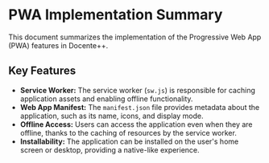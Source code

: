 # PWA Implementation Summary

This document summarizes the implementation of the Progressive Web App (PWA) features in Docente++.

## Key Features

*   **Service Worker:** The service worker (`sw.js`) is responsible for caching application assets and enabling offline functionality.
*   **Web App Manifest:** The `manifest.json` file provides metadata about the application, such as its name, icons, and display mode.
*   **Offline Access:** Users can access the application even when they are offline, thanks to the caching of resources by the service worker.
*   **Installability:** The application can be installed on the user's home screen or desktop, providing a native-like experience.
